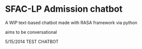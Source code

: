 # SFAC-LP Admission chatbot
A WIP text-based chatbot made with RASA framework via python

aims to be conversational

5/15/2014 TEST CHATBOT
